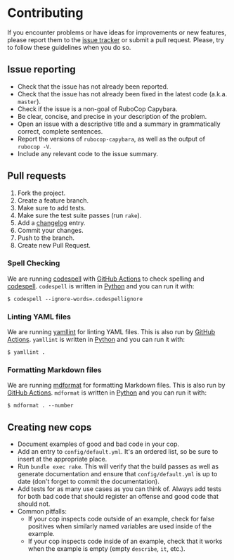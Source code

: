 # Contributing

If you encounter problems or have ideas for improvements or new features, please report them to the [issue tracker](https://github.com/rubocop/rubocop-capybara/issues) or submit a pull request. Please, try to follow these guidelines when you do so.

## Issue reporting

- Check that the issue has not already been reported.
- Check that the issue has not already been fixed in the latest code (a.k.a. `master`).
- Check if the issue is a non-goal of RuboCop Capybara.
- Be clear, concise, and precise in your description of the problem.
- Open an issue with a descriptive title and a summary in grammatically correct, complete sentences.
- Report the versions of `rubocop-capybara`, as well as the output of `rubocop -V`.
- Include any relevant code to the issue summary.

## Pull requests

1. Fork the project.
2. Create a feature branch.
3. Make sure to add tests.
4. Make sure the test suite passes (run `rake`).
5. Add a [changelog](https://github.com/rubocop/rubocop-capybara/blob/master/CHANGELOG.md) entry.
6. Commit your changes.
7. Push to the branch.
8. Create new Pull Request.

### Spell Checking

We are running [codespell](https://github.com/codespell-project/codespell) with [GitHub Actions](https://github.com/rubocop/rubocop-capybara/blob/master/.github/workflows/codespell.yml) to check spelling and
[codespell](https://pypi.org/project/codespell/).
`codespell` is written in [Python](https://www.python.org/) and you can run it with:

```console
$ codespell --ignore-words=.codespellignore
```

### Linting YAML files

We are running [yamllint](https://github.com/adrienverge/yamllint) for linting YAML files. This is also run by [GitHub Actions](https://github.com/rubocop/rubocop-capybara/blob/master/.github/workflows/linting.yml).
`yamllint` is written in [Python](https://www.python.org/) and you can run it with:

```console
$ yamllint .
```

### Formatting Markdown files

We are running [mdformat](https://github.com/executablebooks/mdformat) for formatting Markdown files. This is also run by [GitHub Actions](https://github.com/rubocop/rubocop-capybara/blob/master/.github/workflows/linting.yml).
`mdformat` is written in [Python](https://www.python.org/) and you can run it with:

```console
$ mdformat . --number
```

## Creating new cops

- Document examples of good and bad code in your cop.
- Add an entry to `config/default.yml`. It's an ordered list, so be sure to insert at the appropriate place.
- Run `bundle exec rake`. This will verify that the build passes as well as generate documentation and ensure that `config/default.yml` is up to date (don't forget to commit the documentation).
- Add tests for as many use cases as you can think of. Always add tests for both bad code that should register an offense and good code that should not.
- Common pitfalls:
  - If your cop inspects code outside of an example, check for false positives when similarly named variables are used inside of the example.
  - If your cop inspects code inside of an example, check that it works when the example is empty (empty `describe`, `it`, etc.).
